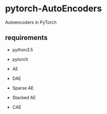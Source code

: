 # pytorch-AutoEncoders
Autoencoders in PyTorch

## requirements
* python3.5
* pytorch

* AE
* DAE
* Sparse AE
* Stacked AE
* CAE
